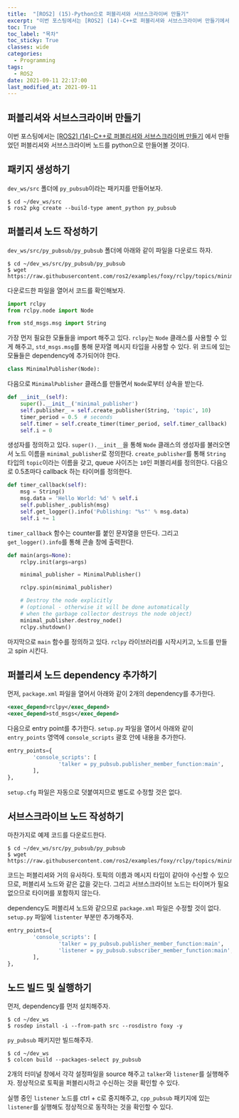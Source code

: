 ```yaml
---
title:  "[ROS2] (15)-Python으로 퍼블리셔와 서브스크라이버 만들기"
excerpt: "이번 포스팅에서는 [ROS2] (14)-C++로 퍼블리셔와 서브스크라이버 만들기에서 만들었던 퍼블리셔와 서브스크라이버 노드를 python으로 만들어볼 것이다."
toc: True
toc_label: "목차"
toc_sticky: True
classes: wide
categories:
  - Programming
tags:
  - ROS2
date: 2021-09-11 22:17:00
last_modified_at: 2021-09-11
---
```


## 퍼블리셔와 서브스크라이버 만들기
이번 포스팅에서는 <a href = "https://sangteak601.github.io/%ED%94%84%EB%A1%9C%EA%B7%B8%EB%9E%98%EB%B0%8D/ROS2-_(14)-c++%EB%A1%9C_%ED%8D%BC%EB%B8%94%EB%A6%AC%EC%85%94%EC%99%80_%EC%84%9C%EB%B8%8C%EC%8A%A4%ED%81%AC%EB%9D%BC%EC%9D%B4%EB%B2%84_%EB%A7%8C%EB%93%A4%EA%B8%B0/">[ROS2] (14)-C++로 퍼블리셔와 서브스크라이버 만들기</a> 에서 만들었던 퍼블리셔와 서브스크라이버 노드를 python으로 만들어볼 것이다.

## 패키지 생성하기
`dev_ws/src` 폴더에 `py_pubsub`이라는 패키지를 만들어보자.

```
$ cd ~/dev_ws/src
$ ros2 pkg create --build-type ament_python py_pubsub
```

## 퍼블리셔 노드 작성하기
`dev_ws/src/py_pubsub/py_pubsub` 폴더에 아래와 같이 파일을 다운로드 하자.

```
$ cd ~/dev_ws/src/py_pubsub/py_pubsub
$ wget https://raw.githubusercontent.com/ros2/examples/foxy/rclpy/topics/minimal_publisher/examples_rclpy_minimal_publisher/publisher_member_function.py
```

다운로드한 파일을 열어서 코드를 확인해보자.

```py
import rclpy
from rclpy.node import Node

from std_msgs.msg import String
```

가장 먼저 필요한 모듈들을 import 해주고 있다. `rclpy`는 `Node` 클래스를 사용할 수 있게 해주고, `std_msgs.msg`를 통해 문자열 메시지 타입을 사용할 수 있다. 위 코드에 있는 모듈들은  dependency에 추가되어야 한다.

```py
class MinimalPublisher(Node):
```

다음으로 `MinimalPublisher` 클래스를 만들면서 `Node`로부터 상속을 받는다.

```py
def __init__(self):
    super().__init__('minimal_publisher')
    self.publisher_ = self.create_publisher(String, 'topic', 10)
    timer_period = 0.5  # seconds
    self.timer = self.create_timer(timer_period, self.timer_callback)
    self.i = 0
```

생성자를 정의하고 있다. `super().__init__`을 통해 `Node` 클래스의 생성자를 불러오면서 노드 이름을 `minimal_publisher`로 정의한다. `create_publisher`를 통해 `String` 타입의 `topic`이라는 이름을 갖고, queue 사이즈는 `10`인 퍼블리셔를 정의한다. 다음으로 0.5초마다 callback 하는 타이머를 정의한다.

```py
def timer_callback(self):
    msg = String()
    msg.data = 'Hello World: %d' % self.i
    self.publisher_.publish(msg)
    self.get_logger().info('Publishing: "%s"' % msg.data)
    self.i += 1
```

`timer_callback` 함수는 counter를 붙인 문자열을 만든다. 그리고 `get_logger().info`를 통해 콘솔 창에 출력한다.

```py
def main(args=None):
    rclpy.init(args=args)

    minimal_publisher = MinimalPublisher()

    rclpy.spin(minimal_publisher)

    # Destroy the node explicitly
    # (optional - otherwise it will be done automatically
    # when the garbage collector destroys the node object)
    minimal_publisher.destroy_node()
    rclpy.shutdown()
```

마지막으로 `main` 함수를 정의하고 있다. `rclpy` 라이브러리를 시작시키고, 노드를 만들고 spin 시킨다.

## 퍼블리셔 노드 dependency 추가하기
먼저, `package.xml` 파일을 열어서 아래와 같이 2개의 dependency를 추가한다.

```xml
<exec_depend>rclpy</exec_depend>
<exec_depend>std_msgs</exec_depend>
```

다음으로 entry point를 추가한다. `setup.py` 파일을 열어서 아래와 같이 `entry_points` 영역에 `console_scripts` 괄호 안에 내용을 추가한다.

```py
entry_points={
        'console_scripts': [
                'talker = py_pubsub.publisher_member_function:main',
        ],
},
```

`setup.cfg` 파일은 자동으로 덧붙여지므로 별도로 수정할 것은 없다.

## 서브스크라이브 노드 작성하기
마찬가지로 예제 코드를 다운로드한다.

```
$ cd ~/dev_ws/src/py_pubsub/py_pubsub
$ wget https://raw.githubusercontent.com/ros2/examples/foxy/rclpy/topics/minimal_subscriber/examples_rclpy_minimal_subscriber/subscriber_member_function.py
```

코드는 퍼블리셔와 거의 유사하다. 토픽의 이름과 메시지 타입이 같아야 수신할 수 있으므로, 퍼블리셔 노드와 같은 값을 갖는다. 그리고 서브스크라이브 노드는 타이머가 필요없으므로 타이머를 포함하지 않는다.

dependency도 퍼블리셔 노드와 같으므로 `package.xml` 파일은 수정할 것이 없다. `setup.py` 파일에  `listenter` 부분만 추가해주자.

```py
entry_points={
        'console_scripts': [
                'talker = py_pubsub.publisher_member_function:main',
                'listener = py_pubsub.subscriber_member_function:main',
        ],
},
```

## 노드 빌드 및 실행하기
먼저, dependency를 먼저 설치해주자.

```
$ cd ~/dev_ws
$ rosdep install -i --from-path src --rosdistro foxy -y
```

`py_pubsub` 패키지만 빌드해주자.

```
$ cd ~/dev_ws
$ colcon build --packages-select py_pubsub
```

2개의 터미널 창에서 각각 설정파일을 source 해주고 `talker`와 `listener`를 실행해주자. 정상적으로 토픽을 퍼블리시하고 수신하는 것을 확인할 수 있다.

실행 중인 `listener` 노드를 ctrl + c로 중지해주고, `cpp_pubsub` 패키지에 있는 `listener`를 실행해도 정상적으로 동작하는 것을 확인할 수 있다.